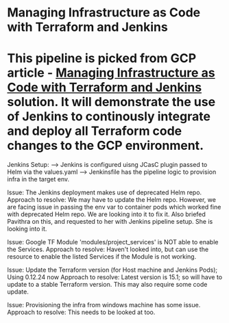 # Managing Infrastructure as Code with Terraform and Jenkins

This pipeline is picked from GCP article -  [Managing Infrastructure as Code with Terraform and Jenkins](https://cloud.google.com/solutions/managing-infrastructure-as-code-with-terraform-jenkins-and-gitops) solution. It will demonstrate the use of Jenkins to continously integrate and deploy all Terraform code changes to the GCP environment. 
=====

Jenkins Setup:
--> Jenkins is configured uisng JCasC plugin passed to Helm via the values.yaml
--> Jenkinsfile has the pipeline logic to provision infra in the target env.

Issue: The Jenkins deployment makes use of deprecated Helm repo.
Approach to resolve: We may have to update the Helm repo. However, we are facing issue in passing the env var to container pods which worked fine with deprecated Helm repo. We are looking into it to fix it.
Also briefed Pavithra on this, and requested to her with Jenkins pipeline setup. She is looking into it. 

Issue: Google TF Module 'modules/project_services' is NOT able to enable the Services.
Approach to resolve: Haven't looked into, but can use the resource to enable the listed Services if the Module is not working.

Issue: Update the Terraform version (for Host machine and Jenkins Pods); Using 0.12.24 now
Approach to resolve: Latest version is 15.1; so will have to update to a stable Terraform version. This may also require some code update.

Issue: Provisioning the infra from windows machine has some issue.
Approach to resolve: This needs to be looked at too.
